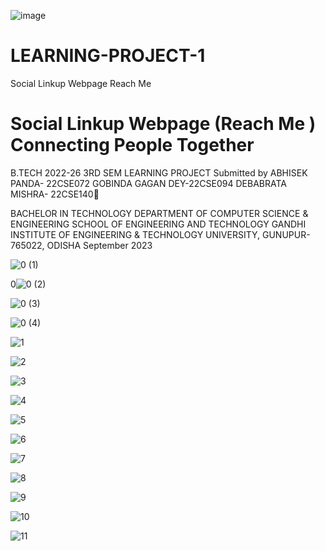 ![image](https://github.com/abhisek2004/LEARNING-PROJECT-1/assets/117925314/c3fc0d2c-a7eb-45bb-847b-834d6d6ba917)
# LEARNING-PROJECT-1
Social Linkup Webpage Reach Me 

# Social Linkup Webpage (Reach Me ) Connecting People Together 

B.TECH 2022-26 3RD SEM LEARNING PROJECT 
Submitted by
ABHISEK PANDA- 22CSE072
GOBINDA GAGAN DEY-22CSE094
DEBABRATA MISHRA- 22CSE140

BACHELOR IN TECHNOLOGY DEPARTMENT OF COMPUTER SCIENCE & ENGINEERING SCHOOL OF ENGINEERING AND TECHNOLOGY GANDHI INSTITUTE OF ENGINEERING & TECHNOLOGY UNIVERSITY, GUNUPUR- 765022, ODISHA  September 2023







![0 (1)](https://github.com/abhisek2004/LEARNING-PROJECT-1/assets/117925314/b7066909-51e8-42d6-bf9e-28b78c2e8dbb)

0![0 (2)](https://github.com/abhisek2004/LEARNING-PROJECT-1/assets/117925314/2f113891-1c26-4766-90ac-0e8df77b097c)

![0 (3)](https://github.com/abhisek2004/LEARNING-PROJECT-1/assets/117925314/b8b4fccd-99a9-422b-82bf-3e442c60cf4a)

![0 (4)](https://github.com/abhisek2004/LEARNING-PROJECT-1/assets/117925314/f6813529-5e33-4fb7-9daa-0ca5a53ba899)

![1](https://github.com/abhisek2004/LEARNING-PROJECT-1/assets/117925314/69699c82-c3f7-49ea-bd62-3a3b9b730a30)

![2](https://github.com/abhisek2004/LEARNING-PROJECT-1/assets/117925314/b0f6b4f0-0902-45c7-b599-67f2eed50ae7)

![3](https://github.com/abhisek2004/LEARNING-PROJECT-1/assets/117925314/be98eaeb-4d25-4ada-9807-404346e9bf1d)

![4](https://github.com/abhisek2004/LEARNING-PROJECT-1/assets/117925314/33c40154-e36b-476f-87f0-d108f9c572d1)

![5](https://github.com/abhisek2004/LEARNING-PROJECT-1/assets/117925314/e3dbb9ec-7592-4d80-8e59-ef9cf66de066)

![6](https://github.com/abhisek2004/LEARNING-PROJECT-1/assets/117925314/7f31bb18-390d-4507-8295-aba4a2fb06b6)

![7](https://github.com/abhisek2004/LEARNING-PROJECT-1/assets/117925314/01ef8c93-bf68-4744-b333-66f8e4dcfb06)

![8](https://github.com/abhisek2004/LEARNING-PROJECT-1/assets/117925314/9e18f325-b11e-482e-ab78-92335c292810)

![9](https://github.com/abhisek2004/LEARNING-PROJECT-1/assets/117925314/c3259bad-f146-48a1-ae8c-d681d7967584)

![10](https://github.com/abhisek2004/LEARNING-PROJECT-1/assets/117925314/51839328-b59f-40dd-9c5f-43c0c3b737d2)

![11](https://github.com/abhisek2004/LEARNING-PROJECT-1/assets/117925314/298aac65-b9ec-4895-9b07-74462b6c04a1)





